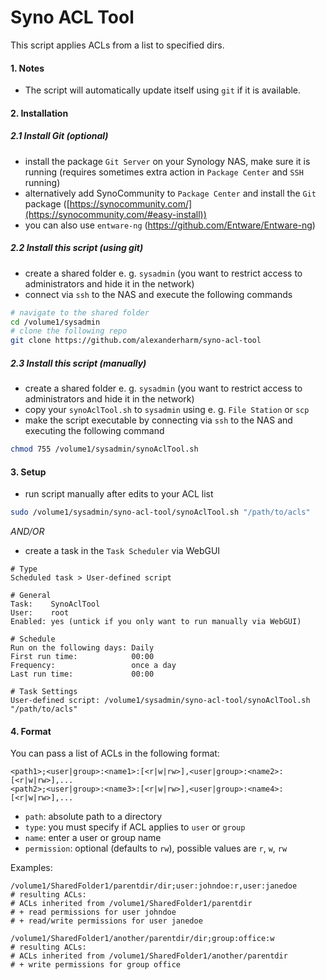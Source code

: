 # Syno ACL Tool

This script applies ACLs from a list to specified dirs.

#### 1. Notes

- The script will automatically update itself using `git` if it is available.

#### 2. Installation

##### 2.1 Install Git (optional)

- install the package `Git Server` on your Synology NAS, make sure it is running (requires sometimes extra action in `Package Center` and `SSH` running)
- alternatively add SynoCommunity to `Package Center` and install the `Git` package ([https://synocommunity.com/](https://synocommunity.com/#easy-install))
- you can also use `entware-ng` (<https://github.com/Entware/Entware-ng>)

##### 2.2 Install this script (using git)

- create a shared folder e. g. `sysadmin` (you want to restrict access to administrators and hide it in the network)
- connect via `ssh` to the NAS and execute the following commands

```bash
# navigate to the shared folder
cd /volume1/sysadmin
# clone the following repo
git clone https://github.com/alexanderharm/syno-acl-tool
```

##### 2.3 Install this script (manually)

- create a shared folder e. g. `sysadmin` (you want to restrict access to administrators and hide it in the network)
- copy your `synoAclTool.sh` to `sysadmin` using e. g. `File Station` or `scp`
- make the script executable by connecting via `ssh` to the NAS and executing the following command

```bash
chmod 755 /volume1/sysadmin/synoAclTool.sh
```

#### 3. Setup

- run script manually after edits to your ACL list

```bash
sudo /volume1/sysadmin/syno-acl-tool/synoAclTool.sh "/path/to/acls"
```

*AND/OR*

- create a task in the `Task Scheduler` via WebGUI

```
# Type
Scheduled task > User-defined script

# General
Task:    SynoAclTool
User:    root
Enabled: yes (untick if you only want to run manually via WebGUI)

# Schedule
Run on the following days: Daily
First run time:            00:00
Frequency:                 once a day
Last run time:			   00:00

# Task Settings
User-defined script: /volume1/sysadmin/syno-acl-tool/synoAclTool.sh "/path/to/acls"
```

#### 4. Format

You can pass a list of ACLs in the following format:

```
<path1>;<user|group>:<name1>:[<r|w|rw>],<user|group>:<name2>:[<r|w|rw>],...
<path2>;<user|group>:<name3>:[<r|w|rw>],<user|group>:<name4>:[<r|w|rw>],...
```

- `path`: absolute path to a directory
- `type`: you must specify if ACL applies to `user` or `group`
- `name`: enter a user or group name
- `permission`: optional (defaults to `rw`), possible values are `r`, `w`, `rw`

Examples:

```
/volume1/SharedFolder1/parentdir/dir;user:johndoe:r,user:janedoe
# resulting ACLs:
# ACLs inherited from /volume1/SharedFolder1/parentdir
# + read permissions for user johndoe
# + read/write permissions for user janedoe

/volume1/SharedFolder1/another/parentdir/dir;group:office:w
# resulting ACLs:
# ACLs inherited from /volume1/SharedFolder1/another/parentdir
# + write permissions for group office
```


